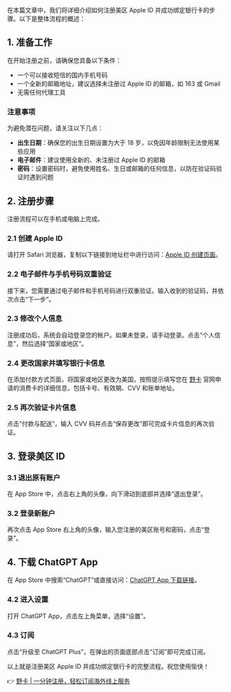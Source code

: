在本篇文章中，我们将详细介绍如何注册美区 Apple ID 并成功绑定银行卡的步骤。以下是整体流程的概述：

## 1. 准备工作

在开始注册之前，请确保您具备以下条件：

- 一个可以接收短信的国内手机号码
- 一个全新的邮箱地址，建议选择未注册过 Apple ID 的邮箱，如 163 或 Gmail
- 无需任何代理工具

### 注意事项

为避免潜在问题，请关注以下几点：

- **出生日期**：确保您的出生日期设置为大于 18 岁，以免因年龄限制无法使用某些应用
- **电子邮件**：建议使用全新的、未注册过 Apple ID 的邮箱
- **密码**：设置密码时，避免使用姓名、生日或邮箱的任何信息，以防在验证码验证时遇到问题

## 2. 注册步骤

注册流程可以在手机或电脑上完成。

### 2.1 创建 Apple ID

请打开 Safari 浏览器，复制以下链接到地址栏中进行访问：[Apple ID 创建页面](https://appleid.apple.com/account)。

### 2.2 电子邮件与手机号码双重验证

接下来，您需要通过电子邮件和手机号码进行双重验证。输入收到的验证码，并依次点击“下一步”。

### 2.3 修改个人信息

注册成功后，系统会自动登录您的帐户。如果未登录，请手动登录。点击“个人信息”，然后选择“国家或地区”。

### 2.4 更改国家并填写银行卡信息

在添加付款方式页面，将国家或地区更改为美国，按照提示填写您在 [野卡](https://bit.ly/bewildcard) 官网申请的消费卡的详细信息，包括卡号、有效期、CVV 和账单地址。

### 2.5 再次验证卡片信息

点击“付款与配送”，输入 CVV 码并点击“保存更改”即可完成卡片信息的再次验证。

## 3. 登录美区 ID

### 3.1 退出原有账户

在 App Store 中，点击右上角的头像，向下滑动到底部并选择“退出登录”。

### 3.2 登录新账户

再次点击 App Store 右上角的头像，输入您注册的美区账号和密码，点击“登录”。

## 4. 下载 ChatGPT App

在 App Store 中搜索“ChatGPT”或直接访问：[ChatGPT App 下载链接](https://apps.apple.com/us/app/chatgpt/id6448311069)。

### 4.2 进入设置

打开 ChatGPT App，点击左上角菜单，选择“设置”。

### 4.3 订阅

点击“升级至 ChatGPT Plus”，在弹出的页面底部点击“订阅”即可完成订阅。

以上就是注册美区 Apple ID 并成功绑定银行卡的完整流程。祝您使用愉快！

👉 [野卡 | 一分钟注册，轻松订阅海外线上服务](https://bit.ly/bewildcard)